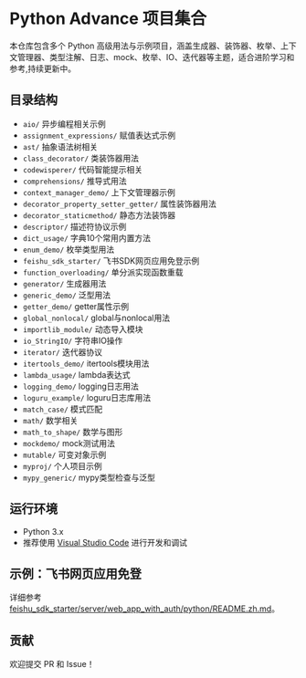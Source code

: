 # Python Advance 项目集合

本仓库包含多个 Python 高级用法与示例项目，涵盖生成器、装饰器、枚举、上下文管理器、类型注解、日志、mock、枚举、IO、迭代器等主题，适合进阶学习和参考,持续更新中。

## 目录结构

- `aio/` 异步编程相关示例
- `assignment_expressions/` 赋值表达式示例
- `ast/` 抽象语法树相关
- `class_decorator/` 类装饰器用法
- `codewisperer/` 代码智能提示相关
- `comprehensions/` 推导式用法
- `context_manager_demo/` 上下文管理器示例
- `decorator_property_setter_getter/` 属性装饰器用法
- `decorator_staticmethod/` 静态方法装饰器
- `descriptor/` 描述符协议示例
- `dict_usage/` 字典10个常用内置方法
- `enum_demo/` 枚举类型用法
- `feishu_sdk_starter/` 飞书SDK网页应用免登示例
- `function_overloading/` 单分派实现函数重载
- `generator/` 生成器用法
- `generic_demo/` 泛型用法
- `getter_demo/` getter属性示例
- `global_nonlocal/` global与nonlocal用法
- `importlib_module/` 动态导入模块
- `io_StringIO/` 字符串IO操作
- `iterator/` 迭代器协议
- `itertools_demo/` itertools模块用法
- `lambda_usage/` lambda表达式
- `logging_demo/` logging日志用法
- `loguru_example/` loguru日志库用法
- `match_case/` 模式匹配
- `math/` 数学相关
- `math_to_shape/` 数学与图形
- `mockdemo/` mock测试用法
- `mutable/` 可变对象示例
- `myproj/` 个人项目示例
- `mypy_generic/` mypy类型检查与泛型

## 运行环境

- Python 3.x
- 推荐使用 [Visual Studio Code](https://code.visualstudio.com/) 进行开发和调试

## 示例：飞书网页应用免登

详细参考 [feishu_sdk_starter/server/web_app_with_auth/python/README.zh.md](feishu_sdk_starter/server/web_app_with_auth/python/README.zh.md)。

## 贡献

欢迎提交 PR 和 Issue！
